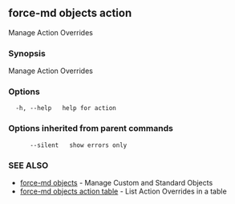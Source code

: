 ## force-md objects action

Manage Action Overrides 

### Synopsis

Manage Action Overrides 

### Options

```
  -h, --help   help for action
```

### Options inherited from parent commands

```
      --silent   show errors only
```

### SEE ALSO

* [force-md objects](force-md_objects.md)	 - Manage Custom and Standard Objects
* [force-md objects action table](force-md_objects_action_table.md)	 - List Action Overrides in a table


